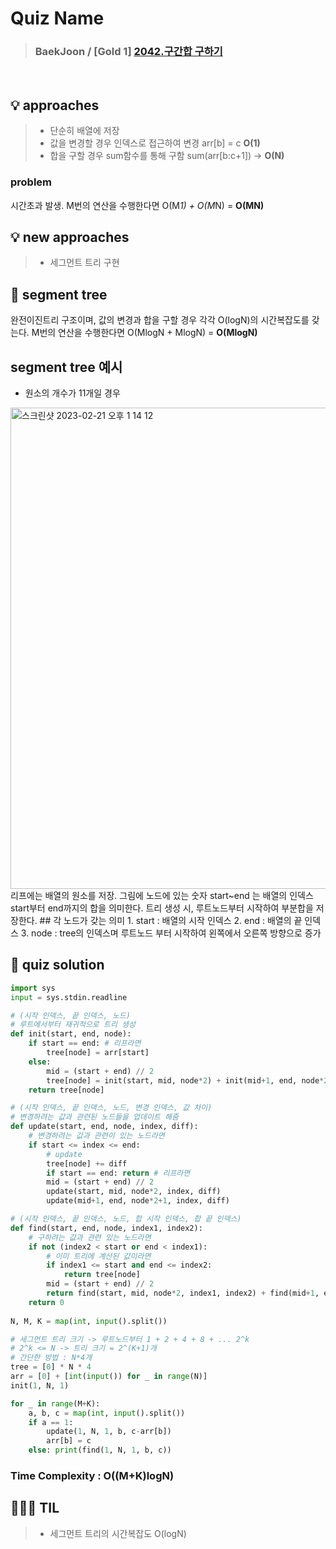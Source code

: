 # Quiz Name
> ### BaekJoon / [Gold 1] <a href = "https://www.acmicpc.net/problem/2042"> 2042.구간합 구하기 </a>
<br>

## 💡 approaches
>  - 단순히 배열에 저장
>  - 값을 변경할 경우 인덱스로 접근하여 변경 arr[b] = c **O(1)**
>  - 합을 구할 경우 sum함수를 통해 구함 sum(arr[b:c+1]) -> **O(N)**

### problem
시간초과 발생. M번의 연산을 수행한다면 O(M*1) + O(M*N) = **O(MN)**

## 💡 new approaches
>  - 세그먼트 트리 구현

## 🌴 segment tree
완전이진트리 구조이며, 값의 변경과 합을 구할 경우 각각 O(logN)의 시간복잡도를 갖는다. M번의 연산을 수행한다면 O(MlogN + MlogN) = **O(MlogN)**
## segment tree 예시
- 원소의 개수가 11개일 경우
<img width="770" alt="스크린샷 2023-02-21 오후 1 14 12" src="https://user-images.githubusercontent.com/97938489/220246117-1ea8af59-eb9a-40e7-9246-584ac6ac1742.png">
리프에는 배열의 원소를 저장. 그림에 노드에 있는 숫자 start~end 는 배열의 인덱스 start부터 end까지의 합을 의미한다. 트리 생성 시, 루트노드부터 시작하여 부분합을 저장한다.
## 각 노드가 갖는 의미
1. start : 배열의 시작 인덱스
2. end : 배열의 끝 인덱스
3. node : tree의 인덱스며 루트노드 부터 시작하여 왼쪽에서 오른쪽 방향으로 증가

<br>

## 🔑 quiz solution

```py
import sys
input = sys.stdin.readline

# (시작 인덱스, 끝 인덱스, 노드)
# 루트에서부터 재귀적으로 트리 생성
def init(start, end, node):
    if start == end: # 리프라면
        tree[node] = arr[start]
    else:
        mid = (start + end) // 2
        tree[node] = init(start, mid, node*2) + init(mid+1, end, node*2+1)
    return tree[node]

# (시작 인덱스, 끝 인덱스, 노드, 변경 인덱스, 값 차이)
# 변경하려는 값과 관련된 노드들을 업데이트 해줌
def update(start, end, node, index, diff):
    # 변경하려는 값과 관련이 있는 노드라면
    if start <= index <= end:
        # update
        tree[node] += diff
        if start == end: return # 리프라면
        mid = (start + end) // 2
        update(start, mid, node*2, index, diff)
        update(mid+1, end, node*2+1, index, diff)

# (시작 인덱스, 끝 인덱스, 노드, 합 시작 인덱스, 합 끝 인덱스)
def find(start, end, node, index1, index2):
    # 구하려는 값과 관련 있는 노드라면
    if not (index2 < start or end < index1):
        # 이미 트리에 계산된 값이라면
        if index1 <= start and end <= index2:
            return tree[node]
        mid = (start + end) // 2
        return find(start, mid, node*2, index1, index2) + find(mid+1, end, node*2+1, index1, index2)
    return 0
    
N, M, K = map(int, input().split())

# 세그먼트 트리 크기 -> 루트노드부터 1 + 2 + 4 + 8 + ... 2^k
# 2^k <= N -> 트리 크기 = 2^(K+1)개
# 간단한 방법 : N*4개
tree = [0] * N * 4
arr = [0] + [int(input()) for _ in range(N)]
init(1, N, 1)

for _ in range(M+K):
    a, b, c = map(int, input().split())
    if a == 1:
        update(1, N, 1, b, c-arr[b])
        arr[b] = c
    else: print(find(1, N, 1, b, c))
```
### Time Complexity : O((M+K)logN)
## 👩🏻‍🏫 TIL
>  - 세그먼트 트리의 시간복잡도 O(logN)